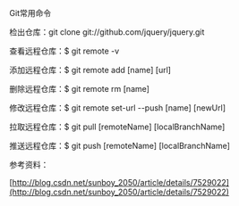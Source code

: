 Git常用命令

检出仓库：git clone git://github.com/jquery/jquery.git

查看远程仓库：$ git remote -v

添加远程仓库：$ git remote add [name] [url]

删除远程仓库：$ git remote rm [name]

修改远程仓库：$ git remote set-url --push [name] [newUrl]

拉取远程仓库：$ git pull [remoteName] [localBranchName]

推送远程仓库：$ git push [remoteName] [localBranchName]


参考资料：

[http://blog.csdn.net/sunboy_2050/article/details/7529022](http://blog.csdn.net/sunboy_2050/article/details/7529022)